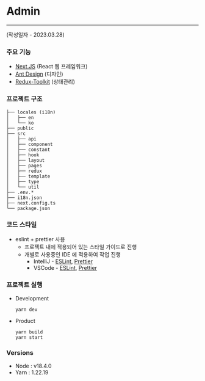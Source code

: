 # Admin

---
(작성일자 - 2023.03.28)

### 주요 기능

- [Next.JS](https://nextjs.org/) (React 웹 프레임워크)
- [Ant Design](https://ant.design/) (디자인)
- [Redux-Toolkit](https://redux-toolkit.js.org/) (상태관리)

### 프로젝트 구조

```text
├── locales (i18n)
│   ├── en
│   └── ko
├── public
├── src
│   ├── api
│   ├── component
│   ├── constant
│   ├── hook
│   ├── layout
│   ├── pages
│   ├── redux
│   ├── template
│   ├── type
│   └── util
├── .env.*
├── i18n.json
├── next.config.ts
└── package.json
```

### 코드 스타일

- eslint + prettier 사용
    - 프로젝트 내에 적용되어 있는 스타일 가이드로 진행
    - 개별로 사용중인 IDE 에 적용하여 작업 진행
        - IntelliJ - [ESLint](https://www.jetbrains.com/help/idea/eslint.html), [Prettier](https://www.jetbrains.com/help/idea/prettier.html)
        - VSCode - [ESLint](https://www.digitalocean.com/community/tutorials/workflow-auto-eslinting), [Prettier](https://www.alphr.com/use-prettier-vs-code/)

### 프로젝트 실행

- Development
  ```text
  yarn dev
  ```
- Product
  ```text
  yarn build
  yarn start
  ```

### Versions

- Node : v18.4.0
- Yarn : 1.22.19
